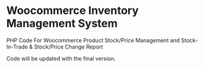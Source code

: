 # Woocommerce Inventory Management System
PHP Code For Woocommerce Product Stock/Price Management and Stock-In-Trade & Stock/Price Change Report

Code will be updated with the final version.

